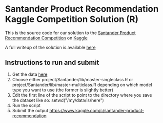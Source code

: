 # Santander Product Recommendation Kaggle Competition Solution (R)

This is the source code for our solution to the [Santander Product Recommendation Competition](https://www.kaggle.com/c/santander-product-recommendation) on [Kaggle](www.kaggle.com)

A full writeup of the solution is available [here]()

## Instructions to run and submit
1. Get the data [here](https://www.kaggle.com/c/santander-product-recommendation/data)
2. Choose either project/Santander/lib/master-singleclass.R or project/Santander/lib/master-multiclass.R depending on which model type you want to use (the former is slightly better)
3. Edit the first line of the script to point to the directory where you save the dataset like so: setwd("/my/data/is/here")  
4. Run the script
5. Submit the output https://www.kaggle.com/c/santander-product-recommendation
  

      
